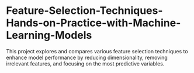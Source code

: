# Feature-Selection-Techniques-Hands-on-Practice-with-Machine-Learning-Models
This project explores and compares various feature selection techniques to enhance model performance by reducing dimensionality, removing irrelevant features, and focusing on the most predictive variables.
